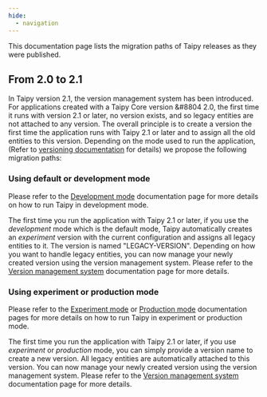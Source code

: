 ```yaml
---
hide:
  - navigation
---
```


This documentation page lists the migration paths of Taipy releases as they
were published.

## From 2.0 to 2.1

In Taipy version 2.1, the version management system has been introduced. For
applications created with a Taipy Core version &#8804 2.0, the first time it
runs with version 2.1 or later, no version exists, and so legacy entities are not
attached to any version. The overall principle is to create a version the first
time the application runs with Taipy 2.1 or later and to assign all the old entities
to this version. Depending on the mode used to run the application,
(Refer to [versioning documentation](manuals/core/versioning/index.md)
for details) we propose the following migration paths:

### Using default or development mode

Please refer to the [Development mode](manuals/core/versioning/development_mode.md)
documentation page for more details on how to run Taipy in development mode.

The first time you run the application with Taipy 2.1 or later, if you use the
_development_ mode which is the default mode, Taipy automatically creates an
_experiment_ version with the current configuration and assigns all legacy
entities to it. The version is named "LEGACY-VERSION". Depending on how you
want to handle legacy entities, you can now manage your newly created version
using the version management system. Please refer to the
[Version management system](manuals/core/versioning/index.md) documentation page
for more details.

### Using experiment or production mode

Please refer to the [Experiment mode](manuals/core/versioning/experiment_mode.md) or
[Production mode](manuals/core/versioning/experiment_mode.md) documentation pages
for more details on how to run Taipy in experiment or production mode.

The first time you run the application with Taipy 2.1 or later, if you use
_experiment_ or _production_ mode, you can simply provide a version name to create
a new version. All legacy entities are automatically attached to this version.
You can now manage your newly created version using the version management system.
Please refer to the [Version management system](manuals/core/versioning/index.md)
documentation page for more details.
